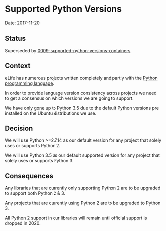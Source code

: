 # Supported Python Versions

Date: 2017-11-20

## Status

Superseded by [0009-supported-python-versions-containers](adr/0009-supported-python-versions-containers.md)

## Context 

eLife has numerous projects written completely and partly with the [Python programming language](https://www.python.org/).

In order to provide language version consistency across projects we need to get a consensus on which versions we are going to support. 

We have only gone up to Python 3.5 due to the default Python versions pre installed on the Ubuntu distributions we use.

## Decision

We will use Python >=2.7.14 as our default version for any project that solely uses or supports Python 2.

We will use Python 3.5 as our default supported version for any project that solely uses or supports Python 3.

## Consequences

Any libraries that are currently only supporting Python 2 are to be upgraded to support both Python 2 & 3.

Any projects that are currently using Python 2 are to be upgraded to Python 3.

All Python 2 support in our libraries will remain until official support is dropped in 2020.

